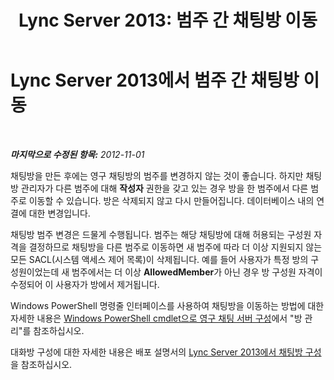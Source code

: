 ﻿---
title: 'Lync Server 2013: 범주 간 채팅방 이동'
TOCTitle: 범주 간 채팅방 이동
ms:assetid: 7e93b8f6-5a18-4476-a432-3918e01bcfa6
ms:mtpsurl: https://technet.microsoft.com/ko-kr/library/JJ215877(v=OCS.15)
ms:contentKeyID: 49304173
ms.date: 08/24/2015
mtps_version: v=OCS.15
ms.translationtype: HT
---

# Lync Server 2013에서 범주 간 채팅방 이동

 

_**마지막으로 수정된 항목:** 2012-11-01_

채팅방을 만든 후에는 영구 채팅방의 범주를 변경하지 않는 것이 좋습니다. 하지만 채팅방 관리자가 다른 범주에 대해 **작성자** 권한을 갖고 있는 경우 방을 한 범주에서 다른 범주로 이동할 수 있습니다. 방은 삭제되지 않고 다시 만들어집니다. 데이터베이스 내의 연결에 대한 변경입니다.

채팅방 범주 변경은 드물게 수행됩니다. 범주는 해당 채팅방에 대해 허용되는 구성원 자격을 결정하므로 채팅방을 다른 범주로 이동하면 새 범주에 따라 더 이상 지원되지 않는 모든 SACL(시스템 액세스 제어 목록)이 삭제됩니다. 예를 들어 사용자가 특정 방의 구성원이었는데 새 범주에서는 더 이상 **AllowedMember**가 아닌 경우 방 구성원 자격이 수정되어 이 사용자가 방에서 제거됩니다.

Windows PowerShell 명령줄 인터페이스를 사용하여 채팅방을 이동하는 방법에 대한 자세한 내용은 [Windows PowerShell cmdlet으로 영구 채팅 서버 구성](configuring-persistent-chat-server-by-using-windows-powershell-cmdlets.md)에서 "방 관리"를 참조하십시오.

대화방 구성에 대한 자세한 내용은 배포 설명서의 [Lync Server 2013에서 채팅방 구성](lync-server-2013-configure-rooms.md)을 참조하십시오.

